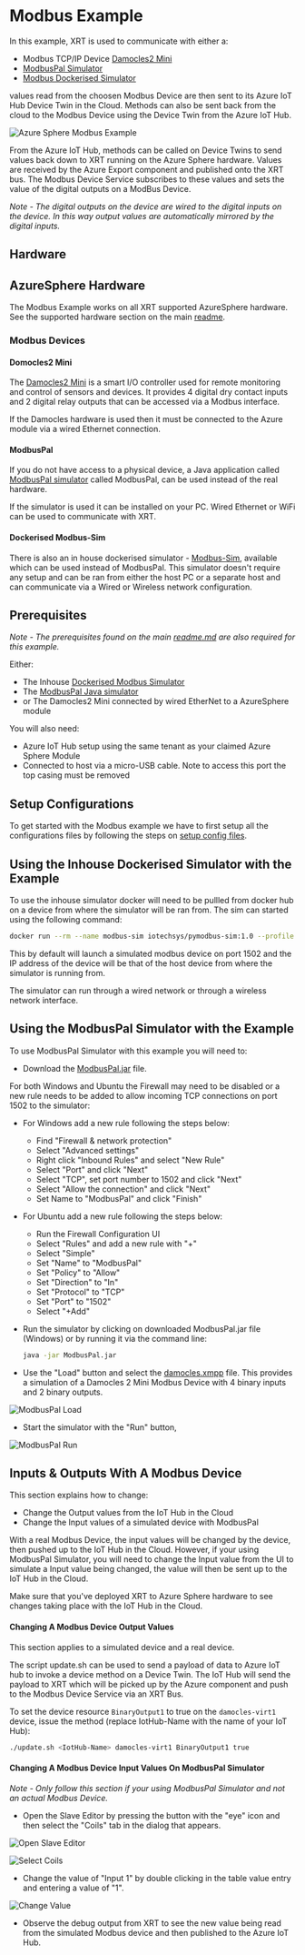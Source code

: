 # Modbus Example

In this example, XRT is used to communicate with either a: 
 * Modbus TCP/IP Device [Damocles2 Mini](https://www.hw-group.com/device/damocles2-mini)
 * [ModbusPal Simulator](#using-the-modbuspal-simulator-with-the-example)
 * [Modbus Dockerised Simulator](#using-the-inhouse-dockerised-simulator-with-the-example)

values read from the choosen Modbus Device are then sent to its
Azure IoT Hub Device Twin in the Cloud. Methods can also be sent back from
the cloud to the Modbus Device using the Device Twin from the Azure IoT Hub.

![Azure Sphere Modbus Example](images/AzureSphereModbusExample.jpg)

From the Azure IoT Hub, methods can be called on Device Twins
to send values back down to XRT running on the Azure Sphere
hardware. Values are received by the Azure Export component
and published onto the XRT bus. The Modbus Device Service subscribes
to these values and sets the value of the digital outputs on a ModBus
Device.

*Note - The digital outputs on the device are wired to the digital
inputs on the device. In this way output values are automatically
mirrored by the digital inputs.*

## Hardware

## AzureSphere Hardware

The Modbus Example works on all XRT supported AzureSphere
hardware. See the supported hardware section on the main [readme](../README.md/#supported-hardware).

### Modbus Devices

#### Domocles2 Mini

The [Damocles2 Mini](https://www.hw-group.com/device/damocles2-mini)
is a smart I/O controller used for remote monitoring and
control of sensors and devices. It provides 4 digital dry
contact inputs and 2 digital relay outputs that can be
accessed via a Modbus interface.

If the Damocles hardware is used then it must be connected to
the Azure module via a wired Ethernet connection.

#### ModbusPal

If you do not have access to a physical device, a Java application called 
[ModbusPal simulator](#using-the-modbuspal-simulator-with-the-example)
called ModbusPal, can be used instead of the real hardware.

If the simulator is used it can be installed on your PC. 
Wired Ethernet or WiFi can be used to communicate with XRT.

#### Dockerised Modbus-Sim

There is also an in house dockerised simulator - [Modbus-Sim](#using-the-inhouse-dockerised-simulator-with-the-example), available which can be 
used instead of ModbusPal. This simulator doesn't require any setup
and can be ran from either the host PC or a separate host and can
communicate via a Wired or Wireless network configuration.

## Prerequisites

*Note - The prerequisites found on the main
[readme.md](../README.md) are also required for this example.*

Either:
* The Inhouse [Dockerised Modbus Simulator](#using-the-inhouse-dockerised-simulator-with-the-example)
* The [ModbusPal Java simulator](#using-the-modbuspal-simulator-with-the-example)
* or The Damocles2 Mini connected by wired EtherNet to a AzureSphere module

You will also need:
* Azure IoT Hub setup using the same tenant as your claimed Azure Sphere
  Module
* Connected to host via a micro-USB cable. Note to access this port
      the top casing must be removed


## Setup Configurations 

To get started with the Modbus example we have to first setup all
the configurations files by following the steps on [setup config files](./setup-config-files.md).

## Using the Inhouse Dockerised Simulator with the Example

To use the inhouse simulator docker will need to be pullled from docker hub 
on a device from where the simulator will be ran from. 
The sim can started using the following command:

```bash
docker run --rm --name modbus-sim iotechsys/pymodbus-sim:1.0 --profile /example_profiles/modbus-example-profile-2.2.json --port 1502
```

This by default will launch a simulated modbus device on port 1502 and the
IP address of the device will be that of the host device from where the
simulator is running from.

The simulator can run through a wired network or through a wireless network
interface.

## Using the ModbusPal Simulator with the Example

 To use ModbusPal Simulator with this example you will
 need to:

* Download the [ModbusPal.jar](https://iotech.jfrog.io/artifactory/public/ModbusPal.jar) file.

For both Windows and Ubuntu the Firewall may need to be disabled
or a new rule needs to be added to allow incoming TCP connections
on port 1502 to the simulator:

* For Windows add a new rule following the steps below:
    * Find "Firewall & network protection"
    * Select "Advanced settings"
    * Right click "Inbound Rules" and select "New Rule"
    * Select "Port" and click "Next"
    * Select "TCP", set port number to 1502 and click "Next"
    * Select "Allow the connection" and click "Next"
    * Set Name to "ModbusPal" and click "Finish"

* For Ubuntu add a new rule following the steps below:
    * Run the Firewall Configuration UI
    * Select "Rules" and add a new rule with "+"
    * Select "Simple"
    * Set "Name" to "ModbusPal"
    * Set "Policy" to "Allow"
    * Set "Direction" to "In"
    * Set "Protocol" to "TCP"
    * Set "Port" to "1502"
    * Select "+Add"

* Run the simulator by clicking on downloaded ModbusPal.jar file 
  (Windows) or by running it via the command line:

  ```bash
  java -jar ModbusPal.jar
  ```

* Use the "Load" button and select the [damocles.xmpp](../damocles.xmpp)
  file. This provides a simulation of a Damocles 2 Mini Modbus
  Device with 4 binary inputs and 2 binary outputs.

![ModbusPal Load](images/ModbusPalLoad.svg)

* Start the simulator with the "Run" button,

![ModbusPal Run](images/ModbusPalRun.svg)


## Inputs & Outputs With A Modbus Device

This section explains how to change:
* Change the Output values from the IoT Hub in the Cloud
* Change the Input values of a simulated device with ModbusPal

With a real Modbus Device, the input values will be changed by the
device, then pushed up to the IoT Hub in the Cloud. However, if your
using ModbusPal Simulator, you will need to change the Input value from
the UI to simulate a Input value being changed, the value will then be
sent up to the IoT Hub in the Cloud.

Make sure that you've deployed XRT to Azure Sphere hardware to
see changes taking place with the IoT Hub in the Cloud.

#### Changing A Modbus Device Output Values

This section applies to a simulated device and a real device.

The script update.sh can be used to send a payload of data
to Azure IoT hub to invoke a device method on a Device Twin. The
IoT Hub will send the payload to XRT which will be picked up by
the Azure component and push to the Modbus Device Service
via an XRT Bus.

To set the device resource `BinaryOutput1` to true on the
`damocles-virt1` device, issue the method (replace IotHub-Name
with the name of your IoT Hub):

```bash
./update.sh <IotHub-Name> damocles-virt1 BinaryOutput1 true
```

#### Changing A Modbus Device Input Values On ModbusPal Simulator

*Note - Only follow this section if your using ModbusPal Simulator
and not an actual Modbus Device.*  

* Open the Slave Editor by pressing the button with the "eye" icon and
  then select the "Coils" tab in the dialog that appears.

![Open Slave Editor](images/ModbusPalEye.svg)

![Select Coils](images/ModbusPalCoils.svg)

* Change the value of "Input 1" by double clicking in the table value
  entry and entering a value of "1".

![Change Value](images/ModbusPalChangeValue.svg)

* Observe the debug output from XRT to see the new value being read from the
  simulated Modbus device and then published to the Azure IoT Hub.
